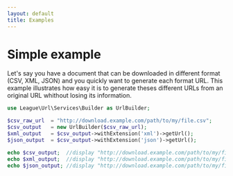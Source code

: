 ```yaml
---
layout: default
title: Examples
---
```


# Simple example

Let's say you have a document that can be downloaded in different format (CSV, XML, JSON) and you quickly want to generate each format URL. This example illustrates how easy it is to generate theses different URLs from an original URL whithout losing its information.

~~~php
use League\Url\Services\Builder as UrlBuilder;

$csv_raw_url  = "http://download.example.com/path/to/my/file.csv";
$csv_output   = new UrlBuilder($csv_raw_url);
$xml_output   = $csv_output->withExtension('xml')->getUrl();
$json_output  = $csv_output->withExtension('json')->getUrl();

echo $csv_output;  //display "http://download.example.com/path/to/my/file.csv"
echo $xml_output;  //display "http://download.example.com/path/to/my/file.xml"
echo $json_output; //display "http://download.example.com/path/to/my/file.json"
~~~

